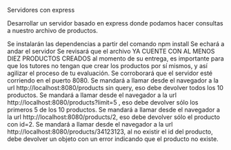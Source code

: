 Servidores con express

Desarrollar un servidor basado en express donde podamos hacer consultas a nuestro archivo de productos.

Se instalarán las dependencias a partir del comando npm install
Se echará a andar el servidor
Se revisará que el archivo YA CUENTE CON AL MENOS DIEZ PRODUCTOS CREADOS al momento de su entrega, es importante para que los tutores no tengan que crear los productos por sí mismos, y así agilizar el proceso de tu evaluación.
Se corroborará que el servidor esté corriendo en el puerto 8080.
Se mandará a llamar desde el navegador a la url http://localhost:8080/products sin query, eso debe devolver todos los 10 productos.
Se mandará a llamar desde el navegador a la url http://localhost:8080/products?limit=5 , eso debe devolver sólo los primeros 5 de los 10 productos.
Se mandará a llamar desde el navegador a la url http://localhost:8080/products/2, eso debe devolver sólo el producto con id=2.
Se mandará a llamar desde el navegador a la url http://localhost:8080/products/34123123, al no existir el id del producto, debe devolver un objeto con un error indicando que el producto no existe.